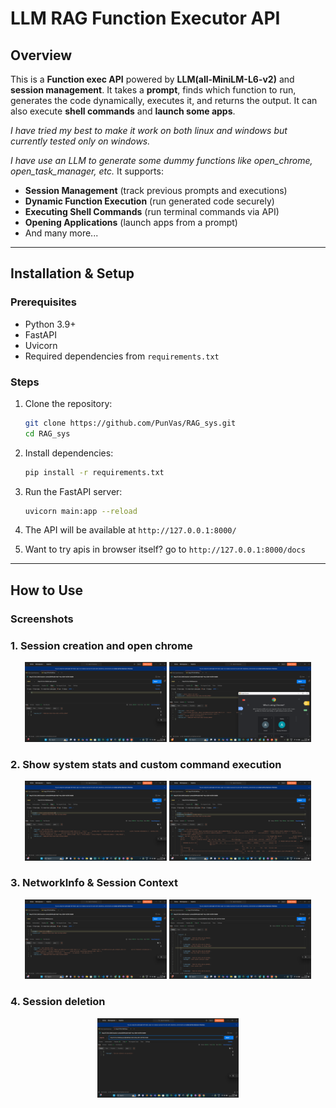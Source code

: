 # LLM RAG Function Executor API

## Overview
This is a **Function exec API** powered by **LLM(all-MiniLM-L6-v2)** and **session management**. It takes a **prompt**, finds which function to run, generates the code dynamically, executes it, and returns the output. It can also execute **shell commands** and **launch  some apps**.

*I have tried my best to make it work on both linux and windows but currently tested only on windows.*

*I have use an LLM to generate some dummy functions like open_chrome, open_task_manager, etc.*
It supports:
- **Session Management** (track previous prompts and executions)
- **Dynamic Function Execution** (run generated code securely)
- **Executing Shell Commands** (run terminal commands via API)
- **Opening Applications** (launch apps from a prompt)
- And many more...

---

## Installation & Setup
### Prerequisites
- Python 3.9+
- FastAPI
- Uvicorn
- Required dependencies from `requirements.txt`

### Steps
1. Clone the repository:
   ```sh
   git clone https://github.com/PunVas/RAG_sys.git
   cd RAG_sys
   ```
2. Install dependencies:
   ```sh
   pip install -r requirements.txt
   ```
3. Run the FastAPI server:
   ```sh
   uvicorn main:app --reload
   ```
4. The API will be available at `http://127.0.0.1:8000/`

5. Want to try apis in browser itself? go to `http://127.0.0.1:8000/docs`
   
---

## How to Use

### Screenshots

### 1. Session creation and open chrome 
<div align="center">
  <img src="./ss/Screenshot_1.png" alt="Execution Example" width="45%">
  <img src="./ss/Screenshot_2.png" alt="Session Creation" width="45%">
</div>

### 2. Show system stats and custom command execution
<div align="center">
  <img src="./ss/Screenshot_3.png" alt="Function Execution" width="45%">
  <img src="./ss/Screenshot_4.png" alt="Shell Command" width="45%">
</div>

### 3. NetworkInfo  & Session Context  
<div align="center">
  <img src="./ss/Screenshot_5.png" alt="Application Launch" width="45%">
  <img src="./ss/Screenshot_6.png" alt="Session Context" width="45%">
</div>

### 4. Session deletion 
<div align="center">
  <img src="./ss/Screenshot_7.png" alt="Health Check" width="45%">
</div>
